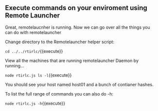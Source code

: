 ## Execute commands on your enviroment using Remote Launcher

Great, remotelaucnher is running. Now we can go over all the things you can do with remotelauncher

Change directory to the Remotelauncher helper script:

`cd ../../rtirlc/`{{execute}}

View all the machines that are running remotelauncher Daemon by running...

`node rtirlc.js ls -l`{{execute}}

You should see your host named host01 and a bunch of contianer hashes.

To list the full range of commands you can also do -h:

`node rtirlc.js -h`{{execute}}


